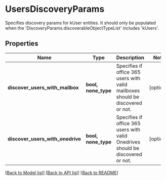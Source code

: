 # UsersDiscoveryParams

Specifies discovery params for kUser entities. It should only be populated when the 'DiscoveryParams.discoverableObjectTypeList' includes 'kUsers'.

## Properties
Name | Type | Description | Notes
------------ | ------------- | ------------- | -------------
**discover_users_with_mailbox** | **bool, none_type** | Specifies if office 365 users with valid mailboxes should be discovered or not. | [optional] 
**discover_users_with_onedrive** | **bool, none_type** | Specifies if office 365 users with valid Onedrives should be discovered or not. | [optional] 

[[Back to Model list]](../README.md#documentation-for-models) [[Back to API list]](../README.md#documentation-for-api-endpoints) [[Back to README]](../README.md)


